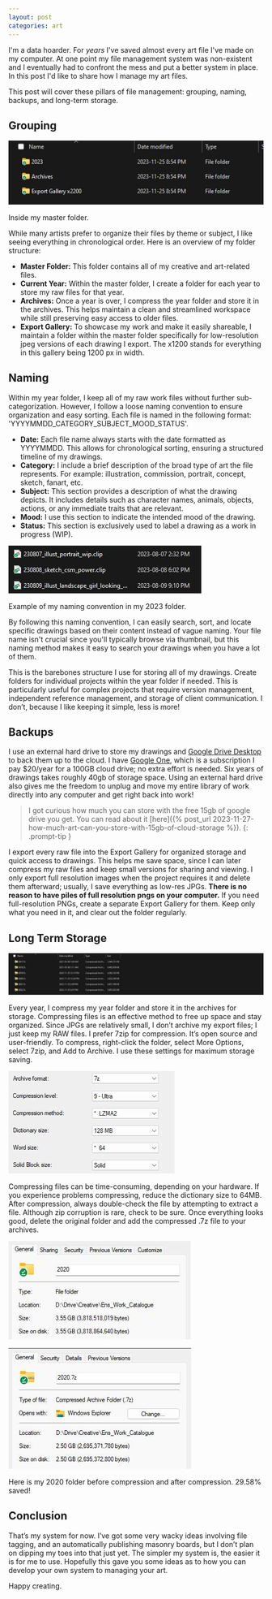```yaml
---
layout: post
categories: art
---
```


I'm a data hoarder. For *years* I've saved almost every art file I've made on my computer. At one point my file management system was non-existent and I eventually had to confront the mess and put a better system in place. In this post I'd like to share how I manage my art files.

This post will cover these pillars of file management: grouping, naming, backups, and long-term storage.

## Grouping

![Inside my master folder.](/assets/img/postimgs/msfo_1_result.jpg)

Inside my master folder.

While many artists prefer to organize their files by theme or subject, I like seeing everything in chronological order. Here is an overview of my folder structure:

- **Master Folder:** This folder contains all of my creative and art-related files.
- **Current Year:** Within the master folder, I create a folder for each year to store my raw files for that year.
- **Archives:** Once a year is over, I compress the year folder and store it in the archives. This helps maintain a clean and streamlined workspace while still preserving easy access to older files.
- **Export Gallery:** To showcase my work and make it easily shareable, I maintain a folder within the master folder specifically for low-resolution jpeg versions of each drawing I export. The x1200 stands for everything in this gallery being 1200 px in width.

## Naming

Within my year folder, I keep all of my raw work files without further sub-categorization. However, I follow a loose naming convention to ensure organization and easy sorting. Each file is named in the following format: 'YYYYMMDD_CATEGORY_SUBJECT_MOOD_STATUS'.

- **Date:** Each file name always starts with the date formatted as YYYYMMDD. This allows for chronological sorting, ensuring a structured timeline of my drawings.
- **Category:** I include a brief description of the broad type of art the file represents. For example: illustration, commission, portrait, concept, sketch, fanart, etc.
- **Subject:** This section provides a description of what the drawing depicts. It includes details such as character names, animals, objects, actions, or any immediate traits that are relevant.
- **Mood:** I use this section to indicate the intended mood of the drawing.
- **Status:** This section is exclusively used to label a drawing as a work in progress (WIP).

![Example of my naming convention in my 2023 folder.](/assets/img/postimgs/msfo_2_result.jpg)

Example of my naming convention in my 2023 folder.

By following this naming convention, I can easily search, sort, and locate specific drawings based on their content instead of vague naming. Your file name isn't crucial since you'll typically browse via thumbnail, but this naming method makes it easy to search your drawings when you have a lot of them.

This is the barebones structure I use for storing all of my drawings. Create folders for individual projects within the year folder if needed. This is particularly useful for complex projects that require version management, independent reference management, and storage of client communication. I don’t, because I like keeping it simple, less is more!

## Backups

I use an external hard drive to store my drawings and [Google Drive Desktop](https://www.google.com/drive/download/) to back them up to the cloud. I have [Google One](https://one.google.com/storage), which is a subscription I pay $20/year for a 100GB cloud drive; no extra effort is needed. Six years of drawings takes roughly 40gb of storage space. Using an external hard drive also gives me the freedom to unplug and move my entire library of work directly into any computer and get right back into work!

> I got curious how much you can store with the free 15gb of google drive you get. You can read about it [here]({% post_url 2023-11-27-how-much-art-can-you-store-with-15gb-of-cloud-storage %}).
> {: .prompt-tip }

I export every raw file into the Export Gallery for organized storage and quick access to drawings. This helps me save space, since I can later compress my raw files and keep small versions for sharing and viewing. I only export full resolution images when the project requires it and delete them afterward; usually, I save everything as low-res JPGs. **There is no reason to have piles of full resolution pngs on your computer.** If you need full-resolution PNGs, create a separate Export Gallery for them. Keep only what you need in it, and clear out the folder regularly.

## Long Term Storage

![Untitled](/assets/img/postimgs/msfo_3_result.jpg)

Every year, I compress my year folder and store it in the archives for storage. Compressing files is an effective method to free up space and stay organized. Since JPGs are relatively small, I don’t archive my export files; I just keep my RAW files. I prefer 7zip for compression. It’s open source and user-friendly. To compress, right-click the folder, select More Options, select 7zip, and Add to Archive. I use these settings for maximum storage saving.

![Untitled](/assets/img/postimgs/msfo_4_result.jpg)

Compressing files can be time-consuming, depending on your hardware. If you experience problems compressing, reduce the dictionary size to 64MB. After compression, always double-check the file by attempting to extract a file. Although zip corruption is rare, check to be sure. Once everything looks good, delete the original folder and add the compressed .7z file to your archives.

![Untitled](/assets/img/postimgs/msfo_5_result.jpg)

![Untitled](/assets/img/postimgs/msfo_6_result.jpg)

Here is my 2020 folder before compression and after compression. 29.58% saved!

## Conclusion

That’s my system for now. I’ve got some very wacky ideas involving file tagging, and an automatically publishing masonry boards, but I don’t plan on dipping my toes into that just yet. The simpler my system is, the easier it is for me to use. Hopefully this gave you some ideas as to how you can develop your own system to managing your art.

Happy creating.
